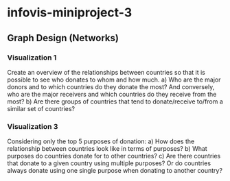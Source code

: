 # infovis-miniproject-3
## Graph Design (Networks)

### Visualization 1 
Create an overview of the relationships between countries so that it is possible to see who donates to whom and how much.
a) Who are the major donors and to which countries do they donate the most? And conversely, who are the major receivers and which countries do they receive from the most? 
b) Are there groups of countries that tend to donate/receive to/from a similar set of countries?

### Visualization 3
Considering only the top 5 purposes of donation:
a) How does the relationship between countries look like in terms of purposes? 
b) What purposes do countries donate for to other countries? 
c) Are there countries that donate to a given country using multiple purposes? Or do countries always donate using one single purpose when donating to another country?
